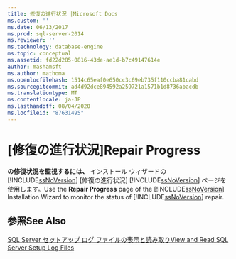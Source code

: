 ```yaml
---
title: 修復の進行状況 |Microsoft Docs
ms.custom: ''
ms.date: 06/13/2017
ms.prod: sql-server-2014
ms.reviewer: ''
ms.technology: database-engine
ms.topic: conceptual
ms.assetid: fd22d285-0816-43de-ae1d-b7c49147614e
author: mashamsft
ms.author: mathoma
ms.openlocfilehash: 1514c65eaf0e650cc3c69eb735f110ccba81cabd
ms.sourcegitcommit: ad4d92dce894592a259721a1571b1d8736abacdb
ms.translationtype: MT
ms.contentlocale: ja-JP
ms.lasthandoff: 08/04/2020
ms.locfileid: "87631495"
---
```

# <a name="repair-progress"></a><span data-ttu-id="c9af1-102">[修復の進行状況]</span><span class="sxs-lookup"><span data-stu-id="c9af1-102">Repair Progress</span></span>
  <span data-ttu-id="c9af1-103">**の修復状況を監視するには、** インストール ウィザードの [!INCLUDE[ssNoVersion](../../includes/ssnoversion-md.md)] [修復の進行状況] [!INCLUDE[ssNoVersion](../../includes/ssnoversion-md.md)] ページを使用します。</span><span class="sxs-lookup"><span data-stu-id="c9af1-103">Use the **Repair Progress** page of the [!INCLUDE[ssNoVersion](../../includes/ssnoversion-md.md)] Installation Wizard to monitor the status of [!INCLUDE[ssNoVersion](../../includes/ssnoversion-md.md)] repair.</span></span>  
  
## <a name="see-also"></a><span data-ttu-id="c9af1-104">参照</span><span class="sxs-lookup"><span data-stu-id="c9af1-104">See Also</span></span>  
 [<span data-ttu-id="c9af1-105">SQL Server セットアップ ログ ファイルの表示と読み取り</span><span class="sxs-lookup"><span data-stu-id="c9af1-105">View and Read SQL Server Setup Log Files</span></span>](../../database-engine/install-windows/view-and-read-sql-server-setup-log-files.md)  
  
  
